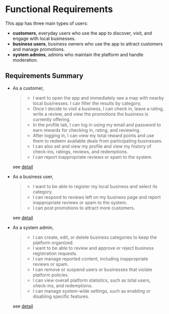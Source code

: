 # Functional Requirements

This app has three main types of users:

- **customers**, everyday users who use the app to discover, visit, and engage with local businesses.
- **business users**, business owners who use the app to attract customers and manage promotions.
- **system admins**, admins who maintain the platform and handle moderation.

## Requirements Summary

- As a customer,

  > + I want to open the app and immediately see a map with nearby local businesses. I can filter the results by category.
  > + Once I decide to visit a business, I can check in, leave a rating, write a review, and view the promotions the business is currently offering.
  > + In the profile tab, I can log in using my email and password to earn rewards for checking in, rating, and reviewing.
  > + After logging in, I can view my total reward points and use them to redeem available deals from participating businesses.
  > + I can also set and view my profile and view my history of check-ins, ratings, reviews, and redemptions.
  > + I can report inappropriate reviews or spam to the system.
  >
  see [detail](customer.md)
- As a business user,

  > + I want to be able to register my local business and select its category.
  > + I can respond to reviews left on my business page and report inappropriate reviews or spam to the system.
  > + I can post promotions to attract more customers.
  >
  see [detail](owner.md)
- As a system admin,

  > + I can create, edit, or delete business categories to keep the platform organized.
  > + I want to be able to review and approve or reject business registration requests.
  > + I can manage reported content, including inappropriate reviews or spam.
  > + I can remove or suspend users or businesses that violate platform policies.
  > + I can view overall platform statistics, such as total users, check-ins, and redemptions.
  > + I can manage system-wide settings, such as enabling or disabling specific features.
  >
  see [detail](admin.md)